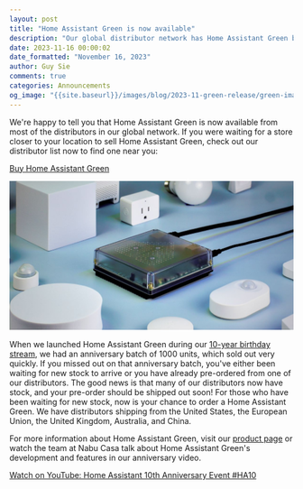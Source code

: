 ```yaml
---
layout: post
title: "Home Assistant Green is now available"
description: "Our global distributor network has Home Assistant Green back in stock."
date: 2023-11-16 00:00:02
date_formatted: "November 16, 2023"
author: Guy Sie
comments: true
categories: Announcements
og_image: "{{site.baseurl}}/images/blog/2023-11-green-release/green-image.jpg"
---
```


We're happy to tell you that Home Assistant Green is now available from most of the distributors in our global network. If you were waiting for a store closer to your location to sell Home Assistant Green, check out our distributor list now to find one near you:

<a href="{{site.baseurl}}/green?order" class="btn">Buy Home Assistant Green</a>

![Photo of Home Assistant Green](/images/blog/2023-11-green-release/green-image.jpg)
<!--more-->
When we launched Home Assistant Green during our [10-year birthday stream](/blog/2023/09/17/10-years-home-assistant/), we had an anniversary batch of 1000 units, which sold out very quickly. If you missed out on that anniversary batch, you've either been waiting for new stock to arrive or you have already pre-ordered from one of our distributors. The good news is that many of our distributors now have stock, and your pre-order should be shipped out soon! For those who have been waiting for new stock, now is your chance to order a Home Assistant Green. We have distributors shipping from the United States, the European Union, the United Kingdom, Australia, and China.

For more information about Home Assistant Green, visit our [product page](/green) or watch the team at Nabu Casa talk about Home Assistant Green's development and features in our anniversary video.

<lite-youtube videoid="EmLV6lJLzSU" videotitle="Home Assistant 10th Anniversary Event #HA10" videoStartAt="4462">
<a class="lite-youtube-fallback" href="https://www.youtube.com/watch?v=EmLV6lJLzSU" rel="external nofollow">Watch on YouTube: Home Assistant 10th Anniversary Event #HA10</a>
</lite-youtube>
